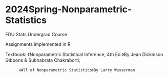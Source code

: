 # 2024Spring-Nonparametric-Statistics
FDU Stats Undergrad Course

Assignments implemented in R

Textbook: 《Nonparametric Statistical Inference, 4th Ed.》By Jean Dickinson Gibbons & Subhabrata Chakraborti;

          《All of Nonparametric Statistics》By Larry Wasserman
